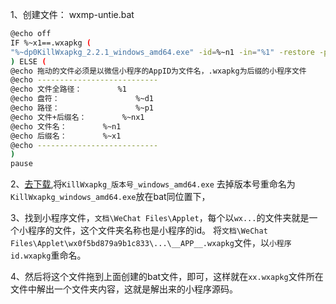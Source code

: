 
1、创建文件：
wxmp-untie.bat
```bash
@echo off
IF %~x1==.wxapkg (
"%~dp0KillWxapkg_2.2.1_windows_amd64.exe" -id=%~n1 -in="%1" -restore -pretty
) ELSE (
@echo 拖动的文件必须是以微信小程序的AppID为文件名，.wxapkg为后缀的小程序文件
@echo ---------------------------
@echo 文件全路径：        %1
@echo 盘符：                 %~d1
@echo 路径：                 %~p1
@echo 文件+后缀名：        %~nx1
@echo 文件名：        %~n1
@echo 后缀名：        %~x1
@echo ---------------------------
)
pause
```

2、[去下载](https://github.com/Ackites/KillWxapkg/releases),将`KillWxapkg_版本号_windows_amd64.exe` 去掉版本号重命名为`KillWxapkg_windows_amd64.exe`放在bat同位置下，

3、找到小程序文件，`文档\WeChat Files\Applet`，每个以`wx...`的文件夹就是一个小程序的文件，这个文件夹名称也是小程序的id。
将`文档\WeChat Files\Applet\wx0f5bd879a9b1c833\...\__APP__.wxapkg`文件，以`小程序id.wxapkg`重命名。

4、然后将这个文件拖到上面创建的bat文件，即可，这样就在`xx.wxapkg`文件所在文件中解出一个文件夹内容，这就是解出来的小程序源码。
